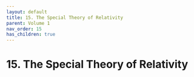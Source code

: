 ```yaml
---
layout: default
title: 15. The Special Theory of Relativity
parent: Volume 1
nav_order: 15
has_children: true
---
```

# 15. The Special Theory of Relativity

